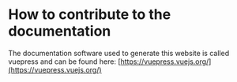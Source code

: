 # How to contribute to the documentation

The documentation software used to generate this website is called vuepress
and can be found here: [https://vuepress.vuejs.org/](https://vuepress.vuejs.org/)

